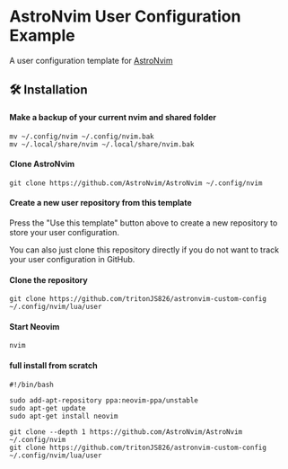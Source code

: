 # AstroNvim User Configuration Example

A user configuration template for [AstroNvim](https://github.com/AstroNvim/AstroNvim)

## 🛠️ Installation

#### Make a backup of your current nvim and shared folder

```shell
mv ~/.config/nvim ~/.config/nvim.bak
mv ~/.local/share/nvim ~/.local/share/nvim.bak
```

#### Clone AstroNvim

```shell
git clone https://github.com/AstroNvim/AstroNvim ~/.config/nvim
```

#### Create a new user repository from this template

Press the "Use this template" button above to create a new repository to store your user configuration.

You can also just clone this repository directly if you do not want to track your user configuration in GitHub.

#### Clone the repository

```shell
git clone https://github.com/tritonJS826/astronvim-custom-config ~/.config/nvim/lua/user
```

#### Start Neovim

```shell
nvim
```
#### full install from scratch
```shell
#!/bin/bash

sudo add-apt-repository ppa:neovim-ppa/unstable
sudo apt-get update
sudo apt-get install neovim

git clone --depth 1 https://github.com/AstroNvim/AstroNvim ~/.config/nvim
git clone https://github.com/tritonJS826/astronvim-custom-config ~/.config/nvim/lua/user
```

